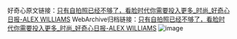 好奇心原文链接：[只有自拍照已经不够了，看脸时代你需要投入更多_时尚_好奇心日报-ALEX WILLIAMS](https://www.qdaily.com/articles/1447.html)
WebArchive归档链接：[只有自拍照已经不够了，看脸时代你需要投入更多_时尚_好奇心日报-ALEX WILLIAMS](http://web.archive.org/web/20180923183746/http://www.qdaily.com:80/articles/1447.html)
![image](http://ww3.sinaimg.cn/large/007d5XDply1g3v4drkt6jj30u05i2u0x)